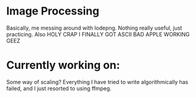 # Image Processing
Basically, me messing around with lodepng. Nothing really useful, just practicing. Also HOLY CRAP I FINALLY GOT ASCII BAD APPLE WORKING GEEZ
# Currently working on:
Some way of scaling? Everything I have tried to write algorithmically has failed, and I just resorted to using ffmpeg.
